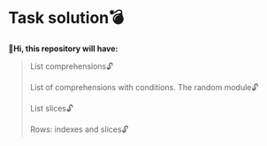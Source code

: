 # Task solution💣
**🔰Hi, this repository will have:**

> List comprehensions🔓
> 
> List of comprehensions with conditions. The random module🔓
>
> List slices🔓
>
> Rows: indexes and slices🔓
